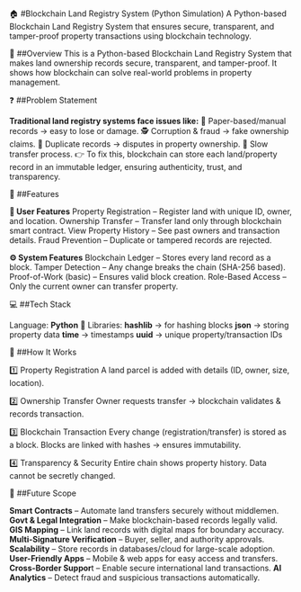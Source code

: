 
🏠  #Blockchain Land Registry System (Python Simulation)
A Python-based Blockchain Land Registry System that ensures secure, transparent, and tamper-proof property transactions using blockchain technology.

📌 ##Overview
This is a Python-based Blockchain Land Registry System that makes land ownership records secure, transparent, and tamper-proof.
It shows how blockchain can solve real-world problems in property management.

❓ ##Problem Statement

**Traditional land registry systems face issues like:**
📝 Paper-based/manual records → easy to lose or damage.
🕵️ Corruption & fraud → fake ownership claims.
🔄 Duplicate records → disputes in property ownership.
🐢 Slow transfer process.
👉 To fix this, blockchain can store each land/property record in an immutable ledger, ensuring authenticity, trust, and transparency.

🚀 ##Features

**👤 User Features**
Property Registration – Register land with unique ID, owner, and location.
Ownership Transfer – Transfer land only through blockchain smart contract.
View Property History – See past owners and transaction details.
Fraud Prevention – Duplicate or tampered records are rejected.

**⚙️ System Features**
Blockchain Ledger – Stores every land record as a block.
Tamper Detection – Any change breaks the chain (SHA-256 based).
Proof-of-Work (basic) – Ensures valid block creation.
Role-Based Access – Only the current owner can transfer property.

💻 ##Tech Stack

Language: **Python** 🐍
Libraries:
**hashlib** → for hashing blocks
**json** → storing property data
**time** → timestamps
**uuid** → unique property/transaction IDs

🔎 ##How It Works

1️⃣ Property Registration
A land parcel is added with details (ID, owner, size, location).

2️⃣ Ownership Transfer
Owner requests transfer → blockchain validates & records transaction.

3️⃣ Blockchain Transaction
Every change (registration/transfer) is stored as a block.
Blocks are linked with hashes → ensures immutability.

4️⃣ Transparency & Security
Entire chain shows property history.
Data cannot be secretly changed.

🔮 ##Future Scope

**Smart Contracts** – Automate land transfers securely without middlemen.
**Govt & Legal Integration** – Make blockchain-based records legally valid.
**GIS Mapping** – Link land records with digital maps for boundary accuracy.
**Multi-Signature Verification** – Buyer, seller, and authority approvals.
**Scalability** – Store records in databases/cloud for large-scale adoption.
**User-Friendly Apps** – Mobile & web apps for easy access and transfers.
**Cross-Border Suppor**t – Enable secure international land transactions.
**AI Analytics** – Detect fraud and suspicious transactions automatically.

